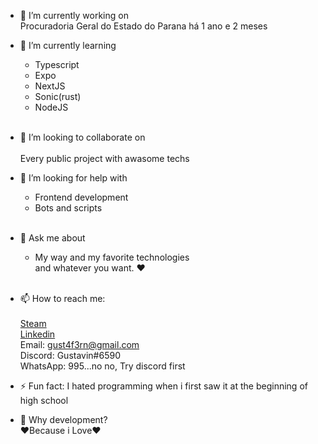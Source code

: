  
- 🔭 I’m currently working on <br/>
  Procuradoria Geral do Estado do Parana há 1 ano e 2 meses
  
- 🌱 I’m currently learning
  * Typescript
  * Expo
  * NextJS
  * Sonic(rust)
  * NodeJS <br/> <br/>
- 👯 I’m looking to collaborate on  <br/> <br/>
    Every public project with awasome techs <br/>
- 🤔 I’m looking for help with  <br/>
  * Frontend development 
  * Bots and scripts <br/> <br/>
- 💬 Ask me about  <br/>
  * My way and my favorite technologies <br/>
and whatever you want. ❤️ <br/> <br/>
- 📫 How to reach me: <br/> <br/>
  <a href="https://steamcommunity.com/id/nGustavin">Steam</a><br/>
  <a href="https://www.linkedin.com/in/gustavo-fernandes-108044169/">Linkedin</a><br/>
  Email: gust4f3rn@gmail.com <br/>
  Discord: Gustavin#6590<br/>
  WhatsApp: 995...no no, Try discord first
- ⚡ Fun fact:
  I hated programming when i first saw it at the beginning of high school <br/>
- 💭 Why development? <br/>
   ❤️Because i Love❤️

<!--
**nGustavin/nGustavin** is a ✨ _special_ ✨ repository because its `README.md` (this file) appears on your GitHub profile.

Here are some ideas to get you started:

- 🔭 I’m currently working on 
  Procuradoria Geral do Estado do Parana há 1 ano e 2 meses
  
- 🌱 I’m currently learning
  * Typescript
  * Expo
  * NextJS
  
- 👯 I’m looking to collaborate on 
  * Every public project with awasome techs
- 🤔 I’m looking for help with 
  * Frontend development 
  * Bots and scripts
- 💬 Ask me about 
  * My way and my favorite technologies
and whatever you want. ❤️
- 📫 How to reach me: 
  Email: gust4f3rn@gmail.com
  Discord: Gustavin#6590
  WhatsApp: 995...no no no
- ⚡ Fun fact:
  I hated programming when i first saw it at the beginning of high school
-->
